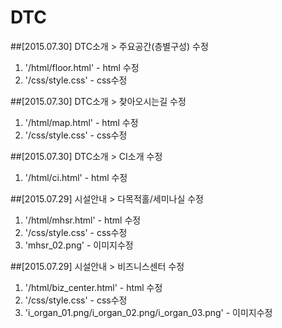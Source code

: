 # DTC

##[2015.07.30] DTC소개 > 주요공간(층별구성) 수정
1. '/html/floor.html' - html 수정
2. '/css/style.css' - css수정

##[2015.07.30] DTC소개 > 찾아오시는길 수정
1. '/html/map.html' - html 수정
2. '/css/style.css' - css수정

##[2015.07.30] DTC소개 > CI소개 수정
1. '/html/ci.html' - html 수정

##[2015.07.29] 시설안내 > 다목적홀/세미나실 수정
1. '/html/mhsr.html' - html 수정
2. '/css/style.css' - css수정
3. 'mhsr_02.png' - 이미지수정

##[2015.07.29] 시설안내 > 비즈니스센터 수정
1. '/html/biz_center.html' - html 수정
2. '/css/style.css' - css수정
3. 'i_organ_01.png/i_organ_02.png/i_organ_03.png' - 이미지수정
